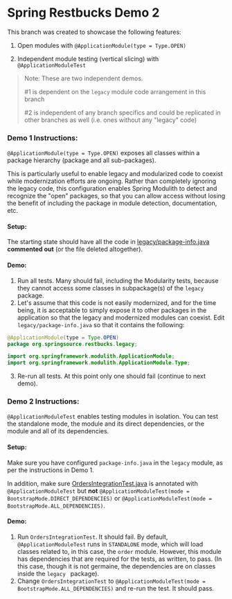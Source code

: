 # Spring Restbucks Demo 2

This branch was created to showcase the following features:

1. Open modules with `@ApplicationModule(type = Type.OPEN)`


2. Independent module testing (vertical slicing) with `@ApplicationModuleTest`

> Note: These are two independent demos.
> 
> #1 is dependent on the `legacy` module code arrangement in this branch
> 
> #2 is independent of any branch specifics and could be replicated in other branches as well (i.e. ones without any "legacy" code)


### Demo 1 Instructions:

`@ApplicationModule(type = Type.OPEN)` exposes all classes within a package hierarchy (package and all sub-packages).


This is particularly useful to enable legacy and modularized code to coexist while modernization efforts are ongoing.
Rather than completely ignoring the legacy code, this configuration enables Spring Modulith to detect and recognize the "open" packages, so that you can allow access without losing the benefit of including the package in module detection, documentation, etc.

#### Setup:

The starting state should have all the code in [legacy/package-info.java](server/src/main/java/org/springsource/restbucks/legacy/package-info.java) **commented out** (or the file deleted altogether).

#### Demo:

1. Run all tests.
Many should fail, including the Modularity tests, because they cannot access some classes in subpackage(s) of the `legacy` package. 
2. Let's assume that this code is not easily modernized, and for the time being, it is acceptable to simply expose it to other packages in the application so that the legacy and modernized modules can coexist.
Edit `legacy/package-info.java` so that it contains the following:
```java
@ApplicationModule(type = Type.OPEN)
package org.springsource.restbucks.legacy;

import org.springframework.modulith.ApplicationModule;
import org.springframework.modulith.ApplicationModule.Type;
```
3. Re-run all tests.
At this point only one should fail (continue to next demo).

### Demo 2 Instructions:

`@ApplicationModuleTest` enables testing modules in isolation.
You can test the standalone mode, the module and its direct dependencies, or the module and all of its dependencies.

#### Setup:

Make sure you have configured `package-info.java` in the `legacy` module, as per the instructions in Demo 1.

In addition, make sure [OrdersIntegrationTest.java](server/src/test/java/org/springsource/restbucks/order/OrdersIntegrationTest.java) is annotated with `@ApplicationModuleTest` but **not** `@ApplicationModuleTest(mode = BootstrapMode.DIRECT_DEPENDENCIES)` or `@ApplicationModuleTest(mode = BootstrapMode.ALL_DEPENDENCIES)`.

#### Demo:

1. Run `OrdersIntegrationTest`. It should fail.
By default, `@ApplicationModuleTest` runs in `STANDALONE` mode, which will load classes related to, in this case, the `order` module.
However, this module has dependencies that are required for the tests, as written, to pass. (In this case, though it is not germaine, the dependencies are on classes inside the `legacy ` package).
2. Change `OrdersIntegrationTest` to `@ApplicationModuleTest(mode = BootstrapMode.ALL_DEPENDENCIES)` and re-run the test. 
It should pass.
